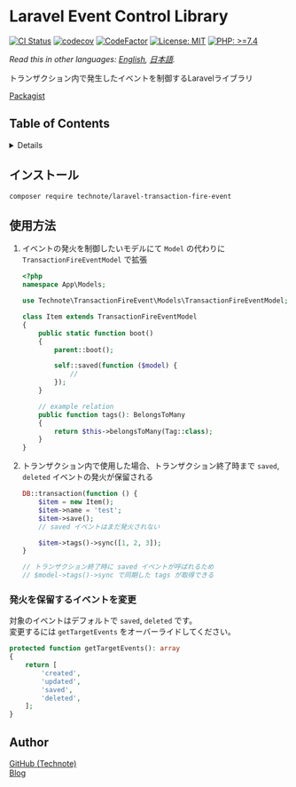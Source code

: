 # Laravel Event Control Library

[![CI Status](https://github.com/technote-space/laravel-transaction-fire-event/workflows/CI/badge.svg)](https://github.com/technote-space/laravel-transaction-fire-event/actions)
[![codecov](https://codecov.io/gh/technote-space/laravel-transaction-fire-event/branch/master/graph/badge.svg)](https://codecov.io/gh/technote-space/laravel-transaction-fire-event)
[![CodeFactor](https://www.codefactor.io/repository/github/technote-space/laravel-transaction-fire-event/badge)](https://www.codefactor.io/repository/github/technote-space/laravel-transaction-fire-event)
[![License: MIT](https://img.shields.io/badge/License-MIT-blue.svg)](https://github.com/technote-space/laravel-transaction-fire-event/blob/master/LICENSE)
[![PHP: >=7.4](https://img.shields.io/badge/PHP-%3E%3D7.4-orange.svg)](http://php.net/)

*Read this in other languages: [English](README.md), [日本語](README.ja.md).*

トランザクション内で発生したイベントを制御するLaravelライブラリ

[Packagist](https://packagist.org/packages/technote/laravel-transaction-fire-event)

## Table of Contents
<!-- START doctoc generated TOC please keep comment here to allow auto update -->
<!-- DON'T EDIT THIS SECTION, INSTEAD RE-RUN doctoc TO UPDATE -->
<details>
<summary>Details</summary>

- [インストール](#%E3%82%A4%E3%83%B3%E3%82%B9%E3%83%88%E3%83%BC%E3%83%AB)
- [使用方法](#%E4%BD%BF%E7%94%A8%E6%96%B9%E6%B3%95)
- [Routes](#routes)
- [詳細](#%E8%A9%B3%E7%B4%B0)
  - [バリデーション](#%E3%83%90%E3%83%AA%E3%83%87%E3%83%BC%E3%82%B7%E3%83%A7%E3%83%B3)
  - [モデル名](#%E3%83%A2%E3%83%87%E3%83%AB%E5%90%8D)
  - [Config](#config)
- [検索機能](#%E6%A4%9C%E7%B4%A2%E6%A9%9F%E8%83%BD)
  - [Laravel Search Helper](#laravel-search-helper)
- [Author](#author)

</details>
<!-- END doctoc generated TOC please keep comment here to allow auto update -->

## インストール
```
composer require technote/laravel-transaction-fire-event
```

## 使用方法
1. イベントの発火を制御したいモデルにて `Model` の代わりに `TransactionFireEventModel` で拡張

   ```php
   <?php
   namespace App\Models;
   
   use Technote\TransactionFireEvent\Models\TransactionFireEventModel;
   
   class Item extends TransactionFireEventModel
   {
       public static function boot()
       {
           parent::boot();
   
           self::saved(function ($model) {
               //
           });
       }

       // example relation
       public function tags(): BelongsToMany
       {
           return $this->belongsToMany(Tag::class);
       }
   }
   ```

2. トランザクション内で使用した場合、トランザクション終了時まで `saved`, `deleted` イベントの発火が保留される

   ```php
   DB::transaction(function () {
       $item = new Item();
       $item->name = 'test';
       $item->save();
       // saved イベントはまだ発火されない
   
       $item->tags()->sync([1, 2, 3]);
   }

   // トランザクション終了時に saved イベントが呼ばれるため
   // $model->tags()->sync で同期した tags が取得できる
   ```

### 発火を保留するイベントを変更
対象のイベントはデフォルトで `saved`, `deleted` です。  
変更するには `getTargetEvents` をオーバーライドしてください。

```php
protected function getTargetEvents(): array
{
    return [
        'created',
        'updated',
        'saved',
        'deleted',
    ];
}
```

## Author
[GitHub (Technote)](https://github.com/technote-space)  
[Blog](https://technote.space)

